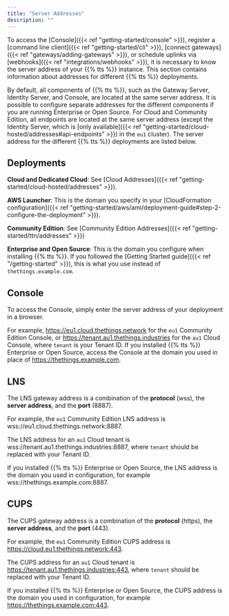 ```yaml
---
title: "Server Addresses"
description: ""
---
```


To access the [Console]({{< ref "getting-started/console" >}}), register a [command line client]({{< ref "getting-started/cli" >}}), [connect gateways]({{< ref "gateways/adding-gateways" >}}), or schedule uplinks via [webhooks]({{< ref "integrations/webhooks" >}}), it is necessary to know the server address of your {{% tts %}} instance. This section contains information about addresses for different {{% tts %}} deployments.

<!--more-->

By default, all components of {{% tts %}}, such as the Gateway Server, Identity Server, and Console, are located at the same server address.
It is possible to configure separate addresses for the different components if you are running Enterprise or Open Source. For Cloud and Community Edition, all endpoints are located at the same server address (except the Identity Server, which is [only available]({{< ref "getting-started/cloud-hosted/addresses#api-endpoints" >}}) in the `eu1` cluster). The server address for the different {{% tts %}} deployments are listed below.

## Deployments

**Cloud and Dedicated Cloud**: See [Cloud Addresses]({{< ref "getting-started/cloud-hosted/addresses" >}}).

**AWS Launcher**: This is the domain you specify in your [CloudFormation configuration]({{< ref "getting-started/aws/ami/deployment-guide#step-2-configure-the-deployment" >}}).

**Community Edition**: See [Community Edition Addresses]({{< ref "getting-started/ttn/addresses" >}})

**Enterprise and Open Source**: This is the domain you configure when installing {{% tts %}}. If you followed the [Getting Started guide]({{< ref "/getting-started" >}}), this is what you use instead of `thethings.example.com`.

## Console

To access the Console, simply enter the server address of your deployment in a browser.

For example, https://eu1.cloud.thethings.network for the `eu1` Community Edition Console, or https://tenant.au1.thethings.industries for the `au1` Cloud Console, where `tenant` is your Tenant ID. If you installed {{% tts %}} Enterprise or Open Source, access the Console at the domain you used in place of https://thethings.example.com.

## LNS

The LNS gateway address is a combination of the **protocol** (wss), the **server address**, and the **port** (8887).

For example, the `eu1` Community Edition LNS address is wss://eu1.cloud.thethings.network:8887.

The LNS address for an `au1` Cloud tenant is wss://tenant.au1.thethings.industries:8887, where `tenant` should be replaced with your Tenant ID.

If you installed {{% tts %}} Enterprise or Open Source, the LNS address is the domain you used in configuration, for example wss://thethings.example.com:8887.

## CUPS

The CUPS gateway address is a combination of the **protocol** (https), the **server address**, and the **port** (443).

For example, the `eu1` Community Edition CUPS address is https://cloud.eu1.thethings.network:443.

The CUPS address for an `au1` Cloud tenant is https://tenant.au1.thethings.industries:443, where `tenant` should be replaced with your Tenant ID.

If you installed {{% tts %}} Enterprise or Open Source, the CUPS address is the domain you used in configuration, for example https://thethings.example.com:443.
